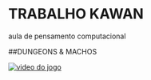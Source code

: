 # TRABALHO KAWAN
aula de pensamento computacional

##DUNGEONS & MACHOS

<a href="https://youtu.be/wldFjr-Fhks" target="_blank">
  <img scr="https://i.pinimg.com/564x/71/ab/83/71ab8320d8b4d94b01204e2b45a2ef5d.jpg" alt="video do jogo">
</a>  
